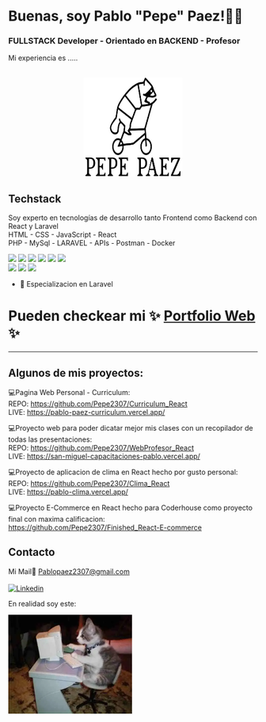 # Buenas, soy Pablo "Pepe" Paez!👋🦝

### FULLSTACK Developer - Orientado en BACKEND - Profesor


Mi experiencia es .....
<br/>
<br/>  


<div align="center">
    <img src="./logo_centrado_perfecto.svg" width="200" height="200" alt="css-in-readme">
</div>

## Techstack

Soy experto en tecnologías de desarrollo tanto Frontend como Backend con React y Laravel
<br/>
HTML - CSS - JavaScript - React <br/>
PHP - MySql - LARAVEL - APIs - Postman - Docker


<img src = "https://img.icons8.com/color/2x/html-5.png" width="50px"/> <img src = "https://img.icons8.com/color/2x/css3.png" width="50px"/>
<img src = "https://img.icons8.com/color/2x/javascript.png" width="50px"/>
<img src = "https://img.icons8.com/fluency/2x/node-js.png" width="50px"/>
<img src = "https://img.icons8.com/plasticine/2x/react.png" width="50px"/>
<img src = "https://img.icons8.com/color/344/python--v1.png" width="50px"/>
<br/>
<img src = "https://img.icons8.com/?size=100&id=YrKoPXb4jv9l&format=png&color=000000" width="50px" />
<img src = "https://img.icons8.com/?size=100&id=lRjcvhvtR81o&format=png&color=000000" width="50px" />
<img src = "https://img.icons8.com/color/344/mysql-logo.png" width="50px"/>

- 🌱 Especializacion en Laravel


# Pueden checkear mi ✨ [Portfolio Web](https://pablo-paez-curriculum.vercel.app/) ✨
<hr/>

## Algunos de mis proyectos:

💻Pagina Web Personal - Curriculum:
<br/>
REPO: https://github.com/Pepe2307/Curriculum_React
<br/>
LIVE: https://pablo-paez-curriculum.vercel.app/
<br/>


💻Proyecto web para poder dicatar mejor mis clases con un recopilador de todas las presentaciones:
<br/>
REPO: https://github.com/Pepe2307/WebProfesor_React
<br/>
LIVE: https://san-miguel-capacitaciones-pablo.vercel.app/
<br/>


💻Proyecto de aplicacion de clima en React hecho por gusto personal:
<br/>
REPO: https://github.com/Pepe2307/Clima_React
<br/>
LIVE: https://pablo-clima.vercel.app/
<br/>

💻Proyecto E-Commerce en React hecho para Coderhouse como proyecto final con maxima calificacion:
<br/>
https://github.com/Pepe2307/Finished_React-E-commerce
<br/>

## Contacto

Mi Mail📨 Pablopaez2307@gmail.com
<br/>
<br/>
[![Linkedin](https://img.shields.io/badge/LinkedIn-0077B5?style=for-the-badge&logo=linkedin&logoColor=white)](https://www.linkedin.com/in/pablo-paez-t/)

En realidad soy este:
<div>
    <img src="./cat.jpg" width="250" height="200" alt="css-in-readme">
</div>
  
 
